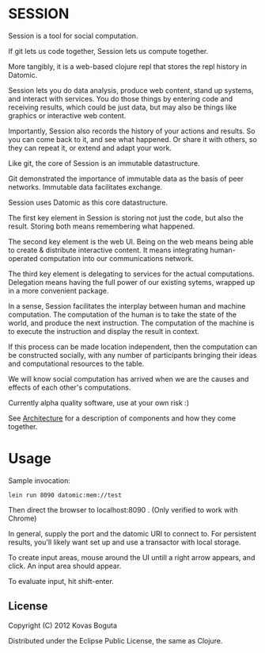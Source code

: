 # SESSION

Session is a tool for social computation. 

If git lets us code together, Session lets us compute together.

More tangibly, it is a web-based clojure repl that stores the repl history in Datomic. 

Session lets you do data analysis, produce web content, stand up systems, and interact with services. You do those things by entering code and receiving results, which could be just data, but may also be things like graphics or interactive web content.

Importantly, Session also records the history of your actions and results. So you can come back to it, and see what happened. Or share it with others, so they can repeat it, or extend and adapt your work. 

Like git, the core of Session is an immutable datastructure.

Git demonstrated the importance of immutable data as the basis of peer networks. Immutable data facilitates exchange.

Session uses Datomic as this core datastructure.

The first key element in Session is storing not just the code, but also the result. Storing both means remembering what happened.

The second key element is the web UI. Being on the web means being able to create & distribute interactive content. It means integrating human-operated computation into our communications network.

The third key element is delegating to services for the actual computations. Delegation means having the full power of our existing sytems, wrapped up in a more convenient package.

In a sense, Session facilitates the interplay between human and machine computation. The computation of the human is to take the state of the world, and produce the next instruction. The computation of the machine is to execute the instruction and display the result in context.

If this process can be made location independent, then the computation can be constructed socially, with any number of participants bringing their ideas and computational resources to the table.

We will know social computation has arrived when we are the causes and effects of each other's computations.

Currently alpha quality software, use at your own risk :)

See [Architecture](https://github.com/kovasb/session/wiki/Architecture) for a description of components and how they come together.

# Usage

Sample invocation:

    lein run 8090 datomic:mem://test

Then direct the browser to localhost:8090 . (Only verified to work with Chrome)

In general, supply the port and the datomic URI to connect to. For persistent results, you'll likely want set up and use a transactor with local storage.

To create input areas, mouse around the UI untill a right arrow appears, and click. An input area should appear.

To evaluate input, hit shift-enter.

## License

Copyright (C) 2012 Kovas Boguta

Distributed under the Eclipse Public License, the same as Clojure.
